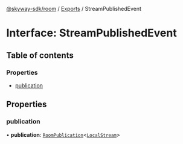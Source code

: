 [@skyway-sdk/room](../README.md) / [Exports](../modules.md) / StreamPublishedEvent

# Interface: StreamPublishedEvent

## Table of contents

### Properties

- [publication](StreamPublishedEvent.md#publication)

## Properties

### publication

• **publication**: [`RoomPublication`](RoomPublication.md)<[`LocalStream`](../modules.md#localstream)\>
